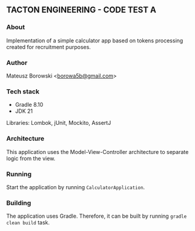 ## TACTON ENGINEERING - CODE TEST A

### About
Implementation of a simple calculator app based on tokens processing created for recruitment purposes.

### Author
Mateusz Borowski <[borowa5b@gmail.com](mailto:borowa5b@gmail.com)>

### Tech stack
- Gradle 8.10
- JDK 21

Libraries: Lombok, jUnit, Mockito, AssertJ

### Architecture
This application uses the Model-View-Controller architecture to separate logic from the view.

### Running
Start the application by running `CalculatorApplication`. 

### Building
The application uses Gradle. Therefore, it can be built by running `gradle clean build` task.